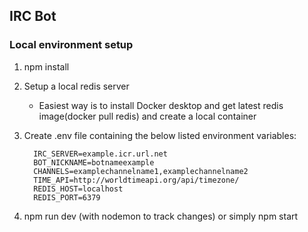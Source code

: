 ## IRC Bot
### Local environment setup
1. npm install

2. Setup a local redis server
    - Easiest way is to install Docker desktop and get latest redis image(docker pull redis) and create a local container
  
3. Create .env file containing the below listed environment variables:
    ```
      IRC_SERVER=example.icr.url.net
      BOT_NICKNAME=botnameexample
      CHANNELS=examplechannelname1,examplechannelname2
      TIME_API=http://worldtimeapi.org/api/timezone/
      REDIS_HOST=localhost
      REDIS_PORT=6379
    ```
 
4. npm run dev (with nodemon to track changes) or simply npm start
